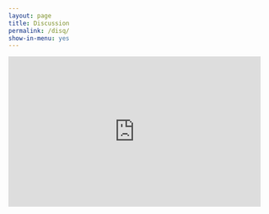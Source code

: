 ```yaml
---
layout: page
title: Discussion
permalink: /disq/
show-in-menu: yes
---
```


    
    
 <iframe src="https://yugn27.github.io/atel/discussion.html" style="width: 100%; height: 300px"
      frameborder="0">

